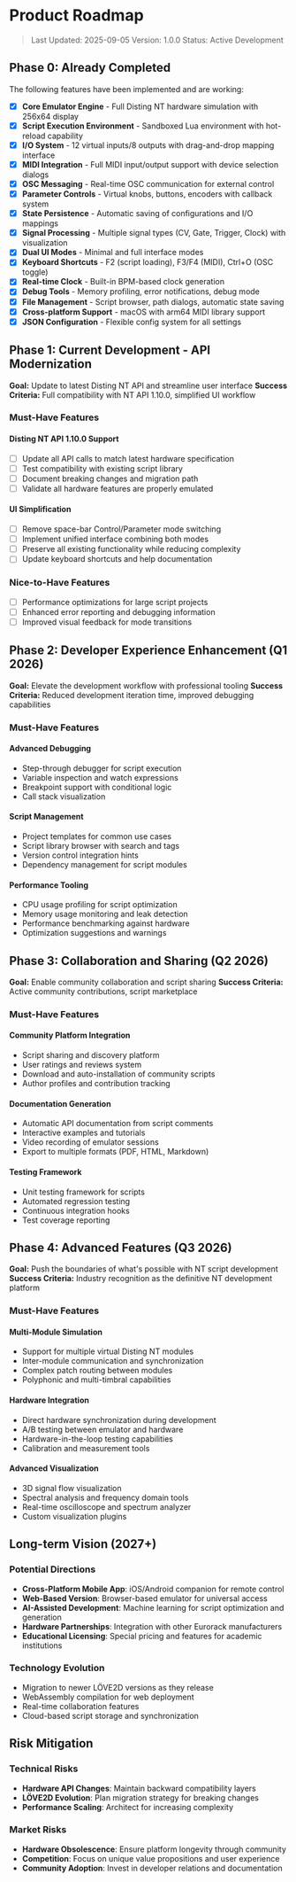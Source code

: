 # Product Roadmap

> Last Updated: 2025-09-05
> Version: 1.0.0
> Status: Active Development

## Phase 0: Already Completed

The following features have been implemented and are working:

- [x] **Core Emulator Engine** - Full Disting NT hardware simulation with 256x64 display
- [x] **Script Execution Environment** - Sandboxed Lua environment with hot-reload capability
- [x] **I/O System** - 12 virtual inputs/8 outputs with drag-and-drop mapping interface
- [x] **MIDI Integration** - Full MIDI input/output support with device selection dialogs
- [x] **OSC Messaging** - Real-time OSC communication for external control
- [x] **Parameter Controls** - Virtual knobs, buttons, encoders with callback system
- [x] **State Persistence** - Automatic saving of configurations and I/O mappings
- [x] **Signal Processing** - Multiple signal types (CV, Gate, Trigger, Clock) with visualization
- [x] **Dual UI Modes** - Minimal and full interface modes
- [x] **Keyboard Shortcuts** - F2 (script loading), F3/F4 (MIDI), Ctrl+O (OSC toggle)
- [x] **Real-time Clock** - Built-in BPM-based clock generation
- [x] **Debug Tools** - Memory profiling, error notifications, debug mode
- [x] **File Management** - Script browser, path dialogs, automatic state saving
- [x] **Cross-platform Support** - macOS with arm64 MIDI library support
- [x] **JSON Configuration** - Flexible config system for all settings

## Phase 1: Current Development - API Modernization

**Goal:** Update to latest Disting NT API and streamline user interface
**Success Criteria:** Full compatibility with NT API 1.10.0, simplified UI workflow

### Must-Have Features

#### Disting NT API 1.10.0 Support
- [ ] Update all API calls to match latest hardware specification
- [ ] Test compatibility with existing script library
- [ ] Document breaking changes and migration path
- [ ] Validate all hardware features are properly emulated

#### UI Simplification  
- [ ] Remove space-bar Control/Parameter mode switching
- [ ] Implement unified interface combining both modes
- [ ] Preserve all existing functionality while reducing complexity
- [ ] Update keyboard shortcuts and help documentation

### Nice-to-Have Features
- [ ] Performance optimizations for large script projects
- [ ] Enhanced error reporting and debugging information
- [ ] Improved visual feedback for mode transitions

## Phase 2: Developer Experience Enhancement (Q1 2026)

**Goal:** Elevate the development workflow with professional tooling
**Success Criteria:** Reduced development iteration time, improved debugging capabilities

### Must-Have Features

#### Advanced Debugging
- Step-through debugger for script execution
- Variable inspection and watch expressions
- Breakpoint support with conditional logic
- Call stack visualization

#### Script Management
- Project templates for common use cases
- Script library browser with search and tags
- Version control integration hints
- Dependency management for script modules

#### Performance Tooling
- CPU usage profiling for script optimization
- Memory usage monitoring and leak detection
- Performance benchmarking against hardware
- Optimization suggestions and warnings

## Phase 3: Collaboration and Sharing (Q2 2026)

**Goal:** Enable community collaboration and script sharing
**Success Criteria:** Active community contributions, script marketplace

### Must-Have Features

#### Community Platform Integration
- Script sharing and discovery platform
- User ratings and reviews system
- Download and auto-installation of community scripts
- Author profiles and contribution tracking

#### Documentation Generation
- Automatic API documentation from script comments
- Interactive examples and tutorials
- Video recording of emulator sessions
- Export to multiple formats (PDF, HTML, Markdown)

#### Testing Framework
- Unit testing framework for scripts
- Automated regression testing
- Continuous integration hooks
- Test coverage reporting

## Phase 4: Advanced Features (Q3 2026)

**Goal:** Push the boundaries of what's possible with NT script development
**Success Criteria:** Industry recognition as the definitive NT development platform

### Must-Have Features

#### Multi-Module Simulation
- Support for multiple virtual Disting NT modules
- Inter-module communication and synchronization
- Complex patch routing between modules
- Polyphonic and multi-timbral capabilities

#### Hardware Integration
- Direct hardware synchronization during development
- A/B testing between emulator and hardware
- Hardware-in-the-loop testing capabilities
- Calibration and measurement tools

#### Advanced Visualization
- 3D signal flow visualization
- Spectral analysis and frequency domain tools
- Real-time oscilloscope and spectrum analyzer
- Custom visualization plugins

## Long-term Vision (2027+)

### Potential Directions
- **Cross-Platform Mobile App**: iOS/Android companion for remote control
- **Web-Based Version**: Browser-based emulator for universal access  
- **AI-Assisted Development**: Machine learning for script optimization and generation
- **Hardware Partnerships**: Integration with other Eurorack manufacturers
- **Educational Licensing**: Special pricing and features for academic institutions

### Technology Evolution
- Migration to newer LÖVE2D versions as they release
- WebAssembly compilation for web deployment
- Real-time collaboration features
- Cloud-based script storage and synchronization

## Risk Mitigation

### Technical Risks
- **Hardware API Changes**: Maintain backward compatibility layers
- **LÖVE2D Evolution**: Plan migration strategy for breaking changes
- **Performance Scaling**: Architect for increasing complexity

### Market Risks  
- **Hardware Obsolescence**: Ensure platform longevity through community
- **Competition**: Focus on unique value propositions and user experience
- **Community Adoption**: Invest in developer relations and documentation